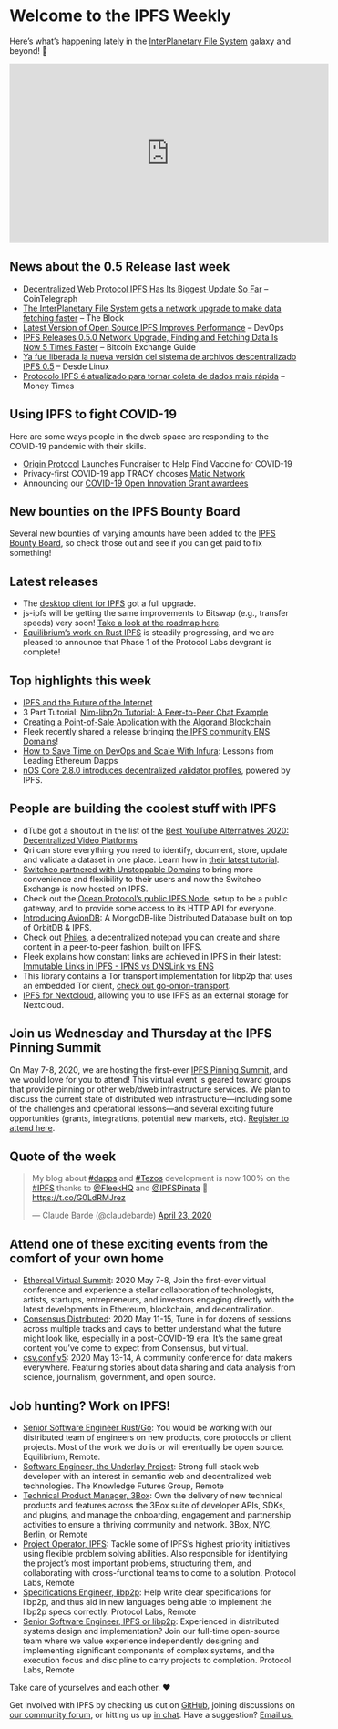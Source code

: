 # Welcome to the IPFS Weekly

Here’s what’s happening lately in the [InterPlanetary File System](https://ipfs.io/) galaxy and beyond! 🚀

<iframe width="560" height="315" src="https://www.youtube.com/embed/G8FvB_0HlCE" frameborder="0" allow="accelerometer; autoplay; encrypted-media; gyroscope; picture-in-picture" allowfullscreen></iframe>

## News about the 0.5 Release last week
* [Decentralized Web Protocol IPFS Has Its Biggest Update So Far](https://cointelegraph.com/news/decentralized-web-protocol-ipfs-has-its-biggest-update-so-far) – CoinTelegraph
* [The InterPlanetary File System gets a network upgrade to make data fetching faster](https://www.theblockcrypto.com/post/63189/ipfs-network-upgrade-data-fetching) – The Block
* [Latest Version of Open Source IPFS Improves Performance](https://devops.com/latest-version-of-open-source-ipfs-improves-performance/) – DevOps
* [IPFS Releases 0.5.0 Network Upgrade, Finding and Fetching Data Is Now 5 Times Faster](https://bitcoinexchangeguide.com/ipfs-releases-0-5-0-network-upgrade-finding-and-fetching-data-is-now-5-times-faster/) – Bitcoin Exchange Guide
* [Ya fue liberada la nueva versión del sistema de archivos descentralizado IPFS 0.5](https://blog.desdelinux.net/ya-fue-liberada-la-nueva-version-del-sistema-de-archivos-descentralizado-ipfs-0-5/) – Desde Linux
* [Protocolo IPFS é atualizado para tornar coleta de dados mais rápida](https://www.moneytimes.com.br/protocolo-ipfs-e-atualizado-para-tornar-coleta-de-dados-mais-rapida/) – Money Times


## Using IPFS to fight COVID-19
Here are some ways people in the dweb space are responding to the COVID-19 pandemic with their skills.

+ [Origin Protocol](https://www.coinspeaker.com/origin-protocol-launches-fundraiser-to-help-find-vaccine-for-covid-19/) Launches Fundraiser to Help Find Vaccine for COVID-19 
+ Privacy-first COVID-19 app TRACY chooses [Matic Network](https://medium.com/moibit/privacy-first-covid-19-app-tracy-chooses-matic-network-633f1bba4c66)
+ Announcing our [COVID-19 Open Innovation Grant awardees](https://research.protocol.ai/blog/2020/announcing-our-covid-19-open-innovation-grant-awardees/)


## New bounties on the IPFS Bounty Board
Several new bounties of varying amounts have been added to the [IPFS Bounty Board](https://github.com/ipfs/devgrants/projects/1), so check those out and see if you can get paid to fix something!


## Latest releases
* The [desktop client for IPFS](https://github.com/ipfs-shipyard/ipfs-desktop/releases/tag/v0.11.1) got a full upgrade.
* js-ipfs will be getting the same improvements to Bitswap (e.g., transfer speeds) very soon! [Take a look at the roadmap here](https://github.com/orgs/ipfs/projects/6).
* [Equilibrium’s work on Rust IPFS](https://medium.com/equilibriumco/rust-ipfs-append-only-log-001-42106983f3c) is steadily progressing, and we are pleased to announce that Phase 1 of the Protocol Labs devgrant is complete! 


## Top highlights this week
* [IPFS and the Future of the Internet](https://medium.com/@dltlabs/ipfs-and-the-future-of-the-internet-dfb3cfed0531)
* 3 Part Tutorial: [Nim-libp2p Tutorial: A Peer-to-Peer Chat Example](https://our.status.im/nim-libp2p-tutorial-a-peer-to-peer-chat-example-1/)
* [Creating a Point-of-Sale Application with the Algorand Blockchain](https://developer.algorand.org/solutions/creating-point-sale-application-algorand-blockchain/)
* Fleek recently shared a release bringing [the IPFS community ENS Domains](https://blog.fleek.co/posts/Fleek-Release-ENS-Domains)!
* [How to Save Time on DevOps and Scale With Infura](https://consensys.net/blog/blockchain-development/how-to-save-time-on-devops-and-scale-with-infura-lessons-from-leading-ethereum-dapps/): Lessons from Leading Ethereum Dapps 
* [nOS Core 2.8.0 introduces decentralized validator profiles](https://nos.chat/t/update-nos-core-2-8-0-decentralized-validator-profiles/185), powered by IPFS.


## People are building the coolest stuff with IPFS
* dTube got a shoutout in the list of the [Best YouTube Alternatives 2020: Decentralized Video Platforms](https://blockonomi.com/youtube-alternative/)
* Qri can store everything you need to identify, document, store, update and validate a dataset in one place. Learn how in [their latest tutorial](https://medium.com/qri-io/how-to-use-qri-features-to-build-a-better-dataset-2d236da626f0).
* [Switcheo partnered with Unstoppable Domains](https://blog.switcheo.network/switcheo-exchange-hosted-on-ipfs/) to bring more convenience and flexibility to their users and now the Switcheo Exchange is now hosted on IPFS.
* Check out the [Ocean Protocol’s public IPFS Node](https://ipfs.oceanprotocol.com/), setup to be a public gateway, and to provide some access to its HTTP API for everyone.
* [Introducing AvionDB](https://simpleaswater.com/intro-to-aviondb/): A MongoDB-like Distributed Database built on top of OrbitDB & IPFS.
* Check out [Philes](https://philes.co/QmQ98prVZ2PRrdLN3RK32z4NNidgnks6ejZzDxf5zd2u9X), a decentralized notepad you can create and share content in a peer-to-peer fashion, built on IPFS.
* Fleek explains how constant links are achieved in IPFS in their latest: [Immutable Links in IPFS - IPNS vs DNSLink vs ENS](https://blog.fleek.co/posts/immutable-ipfs)
* This library contains a Tor transport implementation for libp2p that uses an embedded Tor client, [check out go-onion-transport](https://github.com/cpacia/go-onion-transport).
* [IPFS for Nextcloud](https://github.com/justicenode/files_external_ipfs), allowing you to use IPFS as an external storage for Nextcloud.


## Join us Wednesday and Thursday at the IPFS Pinning Summit
On May 7-8, 2020, we are hosting the first-ever [IPFS Pinning Summit](https://ipfspinningsummit.com/), and we would love for you to attend! This virtual event is geared toward groups that provide pinning or other web/dweb infrastructure services. We plan to discuss the current state of distributed web infrastructure—including some of the challenges and operational lessons—and several exciting future opportunities (grants, integrations, potential new markets, etc). [Register to attend here](https://www.eventbrite.com/e/ipfs-pinning-summit-registration-102720606098).


## Quote of the week
<blockquote class="twitter-tweet"><p lang="en" dir="ltr">My blog about <a href="https://twitter.com/hashtag/dapps?src=hash&amp;ref_src=twsrc%5Etfw">#dapps</a> and <a href="https://twitter.com/hashtag/Tezos?src=hash&amp;ref_src=twsrc%5Etfw">#Tezos</a> development is now 100% on the <a href="https://twitter.com/hashtag/IPFS?src=hash&amp;ref_src=twsrc%5Etfw">#IPFS</a> thanks to <a href="https://twitter.com/FleekHQ?ref_src=twsrc%5Etfw">@FleekHQ</a> and <a href="https://twitter.com/IPFSPinata?ref_src=twsrc%5Etfw">@IPFSPinata</a> 🥳<a href="https://t.co/G0LdRMJrez">https://t.co/G0LdRMJrez</a></p>&mdash; Claude Barde (@claudebarde) <a href="https://twitter.com/claudebarde/status/1253296935282376705?ref_src=twsrc%5Etfw">April 23, 2020</a></blockquote>


## Attend one of these exciting events from the comfort of your own home
* [Ethereal Virtual Summit](https://www.etherealsummit.com/): 2020 May 7-8, Join the first-ever virtual conference and experience a stellar collaboration of technologists, artists, startups, entrepreneurs, and investors engaging directly with the latest developments in Ethereum, blockchain, and decentralization.
* [Consensus Distributed](https://www.coindesk.com/events/consensus-2020?gclid=Cj0KCQiAyKrxBRDHARIsAKCzn8xTLzNy3u0cGN4s-gH5dpLxpeCQn8ufhFBlyZ3F4sXtd9ZF_azLQeYaApliEALw_wcB): 2020 May 11-15, Tune in for dozens of sessions across multiple tracks and days to better understand what the future might look like, especially in a post-COVID-19 era. It’s the same great content you’ve come to expect from Consensus, but virtual.
* [csv,conf,v5](https://csvconf.com/): 2020 May 13-14, A community conference for data makers everywhere. Featuring stories about data sharing and data analysis from science, journalism, government, and open source.


## Job hunting? Work on IPFS!
* [Senior Software Engineer Rust/Go](https://www.notion.so/Hiring-Senior-Software-Engineer-Rust-Go-e6c94ccc261f426c80a483c7fc642412): You would be working with our distributed team of engineers on new products, core protocols or client projects. Most of the work we do is or will eventually be open source. Equilibrium, Remote. 
* [Software Engineer, the Underlay Project](https://notes.knowledgefutures.org/pub/si1okbw9): Strong full-stack web developer with an interest in semantic web and decentralized web technologies. The Knowledge Futures Group, Remote
* [Technical Product Manager, 3Box](https://jobs.lever.co/3box/6c68f7ec-a4b4-48ab-9d77-6500e36351e7): Own the delivery of new technical products and features across the 3Box suite of developer APIs, SDKs, and plugins, and manage the onboarding, engagement and partnership activities to ensure a thriving community and network. 3Box, NYC, Berlin, or Remote
* [Project Operator, IPFS](https://jobs.lever.co/protocol/135cecff-ecc4-49ca-b516-61b63fd4d9ef): Tackle some of IPFS’s highest priority initiatives using flexible problem solving abilities. Also responsible for identifying the project’s most important problems, structuring them, and collaborating with cross-functional teams to come to a solution. Protocol Labs, Remote
* [Specifications Engineer, libp2p](https://jobs.lever.co/protocol/0ee37e17-5fb3-4b0f-8559-e5fca363e268): Help write clear specifications for libp2p, and thus aid in new languages being able to implement the libp2p specs correctly. Protocol Labs, Remote
* [Senior Software Engineer, IPFS or libp2p](https://jobs.lever.co/protocol/82793e56-124f-484c-bf13-357ef0b45bc6): Experienced in distributed systems design and implementation? Join our full-time open-source team where we value experience independently designing and implementing significant components of complex systems, and the execution focus and discipline to carry projects to completion. Protocol Labs, Remote

Take care of yourselves and each other. ❤️

Get involved with IPFS by checking us out on [GitHub](https://github.com/ipfs), joining discussions on [our community forum](https://discuss.ipfs.io/), or hitting us up [in chat](https://riot.im/app/#/room/#ipfs:matrix.org). Have a suggestion? [Email us.](mailto:newsletter@ipfs.io)
